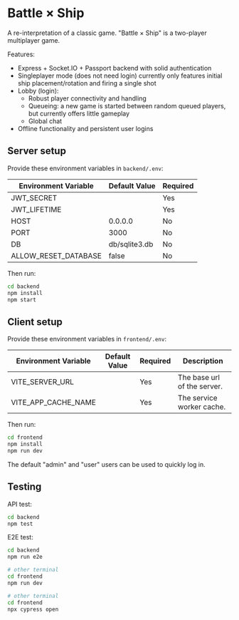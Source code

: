 # Battle × Ship

A re-interpretation of a classic game.
"Battle × Ship" is a two-player multiplayer game.

Features:
- Express + Socket.IO + Passport backend with solid authentication
- Singleplayer mode (does not need login) currently only features initial ship placement/rotation and firing a single shot
- Lobby (login):
    - Robust player connectivity and handling
    - Queueing: a new game is started between random queued players, but currently offers little gameplay
    - Global chat
- Offline functionality and persistent user logins


## Server setup

Provide these environment variables in `backend/.env`:

| Environment Variable    | Default Value | Required   |
|-------------------------|---------------|------------|
| JWT_SECRET              |               | Yes        |
| JWT_LIFETIME            |               | Yes        |
| HOST                    | 0.0.0.0       | No         |
| PORT                    | 3000          | No         |
| DB                      | db/sqlite3.db | No         |
| ALLOW_RESET_DATABASE    | false         | No         |

Then run:

```bash
cd backend
npm install
npm start
```


## Client setup

Provide these environment variables in `frontend/.env`:

| Environment Variable    | Default Value       | Required   | Description                 |
|-------------------------|---------------------|------------|-----------------------------|
| VITE_SERVER_URL         |                     | Yes        | The base url of the server. |
| VITE_APP_CACHE_NAME     |                     | Yes        | The service worker cache.   |

Then run:

```bash
cd frontend
npm install
npm run dev
```

The default "admin" and "user" users can be used to quickly log in.


## Testing

API test:
```bash
cd backend
npm test
```

E2E test:
```bash
cd backend
npm run e2e

# other terminal
cd frontend
npm run dev

# other terminal
cd frontend
npx cypress open
```